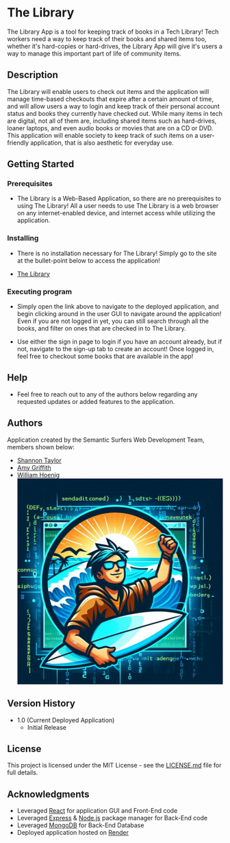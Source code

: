 # The Library

The Library App is a tool for keeping track of books in a Tech Library!  Tech workers need a way to keep track of their books and shared items too, whether it's hard-copies or hard-drives, the Library App will give it's users a way to manage this important part of life of community items.

## Description

The Library will enable users to check out items and the application will manage time-based checkouts that expire after a certain amount of time, and will allow users a way to login and keep track of their personal account status and books they currently have checked out.  While many items in tech are digital, not all of them are, including shared items such as hard-drives, loaner laptops, and even audio books or movies that are on a CD or DVD.  This application will enable society to keep track of such items on a user-friendly application, that is also aesthetic for everyday use.

## Getting Started

### Prerequisites

* The Library is a Web-Based Application, so there are no prerequisites to using The Library!  All a user needs to use The Library is a web browser on any internet-enabled device, and internet access while utilizing the application.

### Installing

* There is no installation necessary for The Library!  Simply go to the site at the bullet-point below to access the application!

* [The Library](https://syntax-surfers-project-3.onrender.com/)


### Executing program

* Simply open the link above to navigate to the deployed application, and begin clicking around in the user GUI to navigate around the application!  Even if you are not logged in yet, you can still search through all the books, and filter on ones that are checked in to The Library.

* Use either the sign in page to login if you have an account already, but if not, navigate to the sign-up tab to create an account!  Once logged in, feel free to checkout some books that are available in the app!

## Help

* Feel free to reach out to any of the authors below regarding any requested updates or added features to the application.

## Authors

Application created by the Semantic Surfers Web Development Team, members shown below:
  
* [Shannon Taylor](https://github.com/ShannonJTaylor)
* [Amy Griffith](https://github.com/AmySuperCoder)
* [William Hoenig](https://github.com/whoenig44)
![Syntax Surfers Logo](https://github.com/whoenig44/bootcamp-project-1/blob/main/assets/images/smanticsurferimage.jpg?raw=true)

## Version History

* 1.0 (Current Deployed Application)
    * Initial Release

## License

This project is licensed under the MIT License - see the [LICENSE.md](https://github.com/whoenig44/syntax-surfers-project-3/blob/main/LICENSE.md) file for full details.

## Acknowledgments

* Leveraged [React](https://react.dev/) for application GUI and Front-End code
* Leveraged [Express](https://expressjs.com/) & [Node.js](https://nodejs.org/en) package manager for Back-End code
* Leveraged [MongoDB](https://www.mongodb.com/) for Back-End Database
* Deployed application hosted on [Render](https://render.com/)
